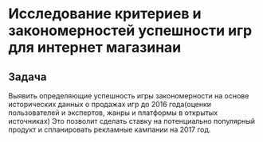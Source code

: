 # Исследование критериев и закономерностей успешности игр для интернет магазинаи

## Задача

Выявить определяющие успешность игры закономерности на основе исторических данных о продажах игр до 2016 года(оценки пользователей и экспертов, жанры и платформы в открытых источниках) Это позволит сделать ставку на потенциально популярный продукт и спланировать рекламные кампании на 2017 год.


